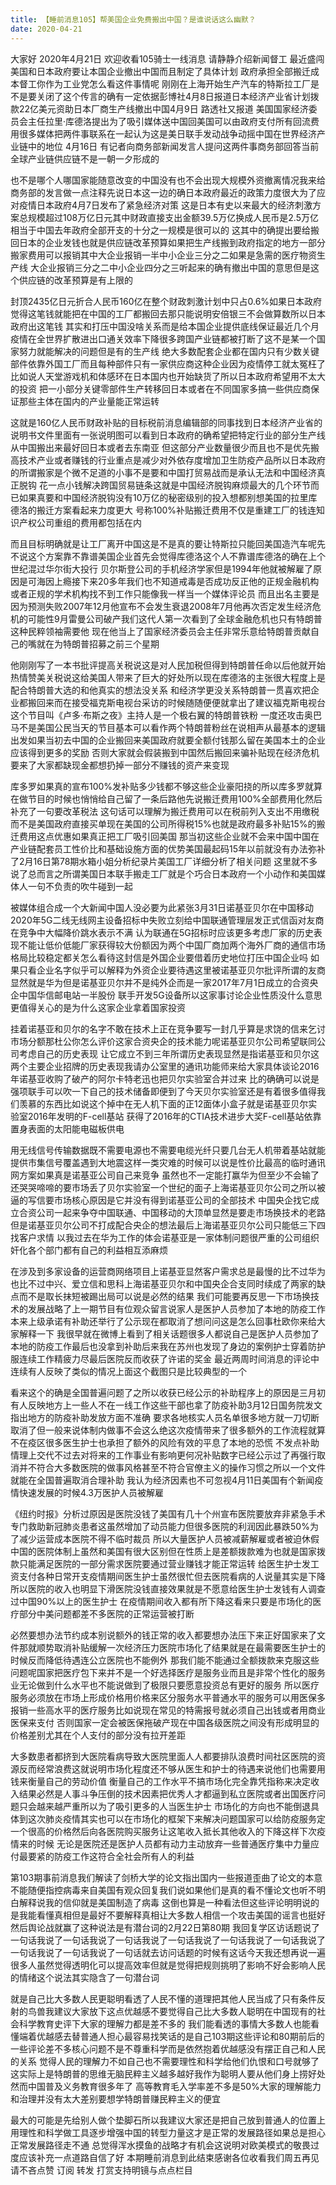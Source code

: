 ```yaml
---
title: 【睡前消息105】帮美国企业免费搬出中国？是谁说话这么幽默？
date: 2020-04-21
---
```


大家好 2020年4月21日 欢迎收看105骑士一线消息 请静静介绍新闻督工 最近盛闯美国和日本政府要让本国企业撤出中国而且制定了具体计划 政府承担全部搬迁成本督工你作为工业党怎么看这件事情呢
刚刚在上海开始生产汽车的特斯拉工厂是不是要关闭了这个传言的确有一定依据彭博社4月8日报道日本经济产业省计划拨款22亿美元资助日本厂商生产线撤出中国4月9日 路透社又报道
美国国家经济委员会主任拉里·库德洛提出为了吸引媒体送中国回美国可以由政府支付所有回流费用很多媒体把两件事联系在一起认为这是美日联手发动战争动摇中国在世界经济产业链中的地位
4月16日 有记者向商务部新闻发言人提问这两件事商务部回答当前全球产业链供应链不是一朝一夕形成的

也不是哪个人哪国家能随意改变的中国没有也不会出现大规模外资撤离情况我来给商务部的发言做一点注释先说日本这一边的确日本政府最近的政策力度很大为了应对疫情日本政府4月7日发布了紧急经济对策
这是日本有史以来最大的经济刺激方案总规模超过108万亿日元其中财政直接支出金额39.5万亿换成人民币是2.5万亿相当于中国去年政府全部开支的十分之一规模是很可以的
这其中的确提出要给搬回日本的企业发钱也就是供应链改革预算如果把生产线搬到政府指定的地方一部分搬家费用可以报销其中大企业报销一半中小企业三分之二如果是急需的医疗物资生产线
大企业报销三分之二中小企业四分之三听起来的确有撤出中国的意思但是这个供应链的改革预算是有上限的

封顶2435亿日元折合人民币160亿在整个财政刺激计划中只占0.6%如果日本政府觉得这笔钱就能把在中国的工厂都搬回去那只能说明安倍银三不会做算数所以日本政府出这笔钱
其实和打压中国没啥关系而是给本国企业提供底线保证最近几个月疫情在全世界扩散进出口通关效率下降很多跨国产业链都被打断了这不是某一个国家努力就能解决的问题但是有的生产线
绝大多数配套企业都在国内只有少数关键部件依靠外国工厂而且每种部件只有一家供应商这种企业因为疫情停工就太冤枉了比如说人天堂游戏机和体感环在日本国内也开始缺货了所以日本政府希望用不太大的投资
把一小部分关键零部件生产转移回日本或者在不同国家多搞一些供应商保证那些主体在国内的产业量能正常运转

这就是160亿人民币财政补贴的目标税前消息编辑部的同事找到日本经济产业省的说明书文件里面有一张说明图可以看到日本政府的确希望把特定行业的部分生产线从中国搬出来最好回日本或者去东南亚
但这部分产业数量很少而且也不是优先搬高技术产业或者赚钱的行业重点是减少对外依存度增加卫生防疫产品所以日本政府的所谓搬家是个微不足道的小事不是要和中国打贸易战而是承认无法和中国经济真正脱钩
花一点小钱解决跨国贸易链条这就是中国经济脱钩麻烦最大的几个环节而已如果真要和中国经济脱钩没有10万亿的秘密级别的投入想都别想美国的拉里库德洛的搬迁方案看起来力度更大
号称100%补贴搬迁费用不仅是重建工厂的钱连知识产权公司重组的费用都包括在内

而且目标明确就是让工厂离开中国这是不是真的要让特斯拉只能回美国造汽车呢先不说这个方案靠不靠谱美国企业首先会觉得库德洛这个人不靠谱库德洛的确在上个世纪混过华尔街大投行
贝尔斯登公司的手机经济学家但是1994年他就被解雇了原因是可海因上瘾接下来20多年我们也不知道戒毒是否成功反正他的正规金融机构或者正规的学术机构找不到工作只能像我一样当一个媒体评论员
而且出名主要是因为预测失败2007年12月他宣布不会发生衰退2008年7月他再次否定发生经济危机的可能性9月雷曼公司破产我们这代人第一次看到了全球金融危机也只有特朗普这种民粹领袖需要他
现在他当上了国家经济委员会主任非常乐意给特朗普贡献自己的嘴就在为特朗普招募之前三个星期

他刚刚写了一本书批评提高关税说这是对人民加税但得到特朗普任命以后他就开始热情赞美关税说这给美国人带来了巨大的好处所以现在库德洛的主张很大程度上是配合特朗普大选的和他真实的想法没关系
和经济学更没关系特朗普一贯喜欢把企业都搬回来而在接受福克斯电视台采访的时候随随便便就拿出了建议福克斯电视台这个节目叫《卢多·布斯之夜》主持人是一个极右翼的特朗普铁粉
一度还攻击奥巴马不是美国公民当天的节目基本可以看作两个特朗普粉丝在说相声从最基本的逻辑出发如果当初去中国的企业搬回来美国政府就要全额付钱那么留在美国本土的企业应该得到更多的奖励
否则大家就会假装搬到中国然后搬回来骗补贴现在经济危机要来了大家都缺现金都想扔掉一部分不赚钱的资产来变现

库多罗如果真的宣布100%发补贴多少钱都不够这些企业豪阳挠的所以库多罗就算在做节目的时候也悄悄给自己留了一条后路他先说搬迁费用100%全部费用化然后补充了一句要改革税法
这句话可以理解为搬迁费用可以在税前列入支出不用缴税而不是美国政府直接买单现在美国的公司所得税15%也就是政府最多补贴15%的搬迁费用这点优惠如果真正把工厂吸引回美国
那当初这些企业就不会来中国中国在产业链配套员工性价比和基础设施方面的优势美国最起码15年以前就没有办法弥补了2月16日第78期水箱小姐分析纪录片美国工厂详细分析了相关问题
这里就不多说了总而言之所谓美国日本联手搬走工厂就是个巧合日本政府一个小动作和美国媒体人一句不负责的吹牛碰到一起

被媒体组合成一个大新闻中国人没必要为此紧张3月31日诺基亚贝尔在中国移动2020年5G二线无线网主设备招标中失败立刻给中国联通管理层发正式信函对友商在竞争中大幅降价跳水表示不满
认为联通在5G招标时应该更多考虑厂家的历史表现不能让低价低能厂家获得较大份额因为两个中国厂商加两个海外厂商的通信市场格局比较稳定都关怎么看待这封信是外国企业要借着历史地位打压中国企业吗
如果只看企业名字似乎可以解释为外资企业要待遇这里被诺基亚贝尔批评所谓的友商显然就是华为但是诺基亚贝尔并不是纯外企而是一家2017年7月1日成立的合资央企中国华信邮电站一半股份
联手开发5G设备所以这家事讨论企业性质没什么意思更值得关心的是为什么这家企业拿着国家投资

挂着诺基亚和贝尔的名字不敢在技术上正在竞争要写一封几乎算是求饶的信来乞讨市场分额那杜公你怎么评价这家合资央企的技术能力呢诺基亚贝尔公司希望联同公司考虑自己的历史表现
让它成立不到三年所谓历史表现显然是指诺基亚和贝尔这两个主要企业招牌的历史表现我请办公室里的通讯功能师来给大家具体谈论2016年诺基亚收购了破产的阿尔卡特老迅也把贝尔实验室合并过来
比的确确可以说是强项联手可以吹一下自己的技术储备即便到了今天贝尔实验室还是有着很多值得我们羡慕的东西比如说这个掉中在无人机下面的正12面体小盒子就是诺基亚贝尔实验室2016年发明的F-cell基站
获得了2016年的CTIA技术进步大奖F-cell基站依靠置身表面的太阳能电磁板供电

用无线信号传输数据既不需要电源也不需要电缆光纤只要几台无人机带着基站就能提供市集信号覆盖遇到大地震这样一类灾难的时候可以说是性价比最高的临时通讯网方案如果真是诺基亚公司自己来竞争
虽然也不一定能打赢华为但至少不会输了还哭哭啼啼的要市场丢了贝尔实验室一个世纪的面子上海诺基亚贝尔公司之所以被逼的写信要市场核心原因是它并没有得到诺基亚公司的全部技术
中国央企找它成立合资公司一起来争夺中国联通、中国移动的大顶单显然是要走市场换技术的老路但是诺基亚贝尔公司不打成配合央企的想法最后上海诺基亚贝尔公司只能低三下四找客户求情
以我过去在华为工作的体会诺基亚是一家体制问题很严重的公司组织奸化各个部门都有自己的利益相互添麻烦

在涉及到多家设备的运营商网络项目上诺基亚显然客户需求总是最慢的比不过华为也比不过中兴、爱立信和思科上海诺基亚贝尔和中国央企合支同时续成了两家的缺点而不是取长抹短被踢出局可以说是必然的结果
我们可能要再反思一下市场换技术的发展战略了上一期节目有位观众留言说家人是医护人员参加了本地的防疫工作本来上级承诺有补助还举行了公示现在都取消了想问问这是怎么回事杜欧你来给大家解释一下
我很早就在微博上看到了相关话题很多人都说自己是医护人员参加了本地的防疫工作最后也没拿到补助后来我在苏州也发现了身边的案例护士穿着防护服连续工作精疲力尽最后医院反而收获了许诺的奖金
最近两周时间消息的评论中连续有人反映了类似的情况上面这个截图只是比较典型的一个

看来这个的确是全国普遍问题了之所以收获已经公示的补助程序上的原因是三月初有人反映地方上一些人不在一线工作这些干部也拿了防疫补助3月12日国务院发文指出地方的防疫补助发放方面不准确
要求各地核实人员名单很多地方就一刀切断取消了但一般来说体制内做事不会这么绝这次疫情带来了很多额外的工作流程就算不在疫区很多医生护士也承担了额外的风险有效的平息了本地的恐慌
不发点补助情理上交代不过去对将来的工作事业有影响更何况补贴数字已经公示过了再强行取消并不符合大多数医院的做事风格甚至不符合官僚主义的操作习惯之所以一个文件就能在全国普遍取消合理补助
我认为经济因素也不可忽视4月11日美国有个新闻疫情快速发展的时候4.3万医护人员被解雇

《纽约时报》分析过原因是医院没钱了美国有几十个州宣布医院要放弃非紧急手术专门救助新冠肺炎患者这虽然增加了动员能力但很多医院的利润因此暴跌50%为了减少运营成本医院不得不临时裁员
所以大量医护人员被减薪解雇或者被迫休假中国的医院体制上虽然和美国有很大区别但在性质上是差额拨款难为也就是国家拨款只能满足医院的一部分需求医院要通过营业赚钱才能正常运转
给医生护士发工资支付各种日常开支疫情期间医生护士虽然很忙但去医院看病的人说量其实是下降所以医院的收入也明显下滑医院没钱直接效果就是不愿意给医生护士发钱有人调查过中国90%以上的医生护士
在疫情期间收入都有所下降这看来只要是市场化的医疗部分中美问题都差不多医院的正常运营被打断

必然要想办法节约成本别说额外的钱正常的收入都要想办法压下来正好国家来了文件那就顺势取消补贴缓解一次经济压力医院市场化了结果就是在最需要医生护士的时候反而降低待遇连公立医院也不能例外
那我们能不能通过全额拨款来克服这些问题呢国家把医疗包下来并不是一个好选择医疗是服务业而且是非常个性化的服务业无论做到什么水平也不能说做到了极限只要愿意投资总有更好的服务
所以医疗服务必须放在市场上形成价格用价格来区分服务水平普通水平的服务可以用医保多报销一些高水平的医疗服务比如说现在常见的特需报号就必须自己出钱或者用商业医保来支付
否则国家一定会被医保拖破产现在中国各级医院之间没有形成明显的价格差别尤其在个人支付的部分没有拉开差距

大多数患者都挤到大医院看病导致大医院里面人人都要排队浪费时间社区医院的资源反而经常浪费这就说明市场化程度还不够从医生和护士的待遇来说他们也需要用钱来衡量自己的劳动价值
衡量自己的工作水平不搞市场化完全靠凭指称来决定收入结果必然是人事斗争压倒的技术因素把优秀人才都逼到私立医院或者出国医疗问题只会越来越严重所以为了吸引更多的人当医生护士
市场化的方向也不能倒退具体到这次肺炎疫情其实也可以在市场化的框架下来解决问题国家可以给防疫服务定一个很高的价格然后向各医院购买服务让这笔收入抵长其他收入的下降这样下次疫情来的时候
无论是医院还是医护人员都有动力主动放弃一些普通医疗集中力量应付最要紧的防疫工作这符合全社会所有人的利益

第103期事前消息我们解读了剑桥大学的论文指出国内一些报道歪曲了论文的本意不能随便指控病毒来自美国有观众回复我们说如果他们是真的看不懂论文也听不明白解释说我的信仰就是美国制造了病毒
这倒也算是一种看法但这些评论明明说的是我能看懂真相但是最好不要解释真相让大多数人相信一个攻击美国的谣言也挺好然后舆论战就赢了这种说法是有潜台词的2月22日第80期
我回复学区访话题说了一句话我说了一句话我说了一句话我说了一句话我说了一句话我说了一句话我说了一句话我说了一句话我说了一句话就去访问话题的时候有这话今天我还想再说一遍
很多人虽然觉得透明化可以提高效率但就是觉得把规则挑明了影响不好会影响人民的情绪这个说法其实隐含了一句潜台词

就是自己比大多数人民更聪明看透了人民不懂的道理把其他人民当成了只有条件反射的鸟兽我建议大家放下这点优越感不要觉得自己比大多数人聪明在中国现有的社会科学教育史评下大家的理解力都是差不多的
我们能看透的事情大多数人也能看懂端着优越感去替普通人担心最容易找笑话的是自己103期这些评论和80期前后的一些评论差不多核心问题不是不尊重科学而是依然抱着优越感没有摆正自己和人民的关系
觉得人民的理解力不如自己也不需要理性和科学给他们仇恨和口号就够了这实际上是特朗普的思维无脑民粹主义越多越好我作为聪明人要从他们身上捞好处然而中国普及义务教育很多年了
高等教育毛入学率差不多是50%大家的理解能力和治理并没有太大差别要想学特朗普赚民粹主义的便宜

最大的可能是先给别人做个垫脚石所以我建议大家还是把自己放到普通人的位置上用理性和科学做工具逐步增强中国的转型力量这才是正常的发展路径如果总是担心正常发展路径走不通
总觉得浑水摸鱼的战略才有机会这说明对欧美模式的敬畏过度应该补充一点道路自信了好 本期睡前消息到此结束感谢各位收看我们周五再见请不吝点赞 订阅 转发 打赏支持明镜与点点栏目

